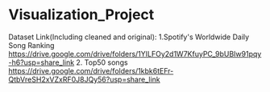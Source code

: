 # Visualization_Project

Dataset Link(Including cleaned and original):
1.Spotify's Worldwide Daily Song Ranking
https://drive.google.com/drive/folders/1YILFOy2d1W7KfuyPC_9bUBIw91pqy-h6?usp=share_link
2. Top50 songs
https://drive.google.com/drive/folders/1kbk6tEFr-QtbVreSH2xVZxRF0J8JQy56?usp=share_link
